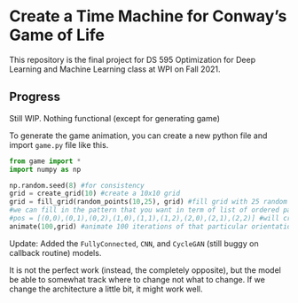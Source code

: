 # Create a Time Machine for Conway’s Game of Life
This repository is the final project for DS 595 Optimization for Deep Learning and Machine Learning class at WPI on Fall 2021.

## Progress
Still WIP. Nothing functional (except for generating game)

To generate the game animation, you can create a new python file and import `game.py` file like this.

```python
from game import *
import numpy as np

np.random.seed(8) #for consistency
grid = create_grid(10) #create a 10x10 grid
grid = fill_grid(random_points(10,25), grid) #fill grid with 25 random points randomly selected from {0,1,2,...,9}^2
#we can fill in the pattern that you want in term of list of ordered pair (x,y) where (x,y) is the filled position i.e.
#pos = [(0,0),(0,1),(0,2),(1,0),(1,1),(1,2),(2,0),(2,1),(2,2)] #will create the position list that contains the points that will create the 3*3 square at the grid corner.
animate(100,grid) #animate 100 iterations of that particular orientation
```
Update: Added the `FullyConnected`, `CNN`, and `CycleGAN` (still buggy on callback routine) models.

It is not the perfect work (instead, the completely opposite), but the model be able to somewhat track where to change not what to change. If we change the architecture a little bit, it might work well.
